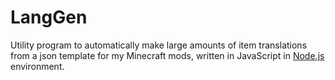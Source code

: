 # LangGen
Utility program to automatically make large amounts of item translations from a json template for my Minecraft mods, written in JavaScript in [Node.js](https://nodejs.org/en/) environment.
